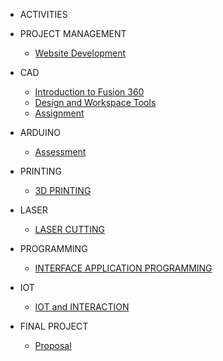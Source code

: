 <!--docs/_sidebar.md -->
- ACTIVITIES

 + PROJECT MANAGEMENT

    - [Website Development](AC/step/page.md)

 + CAD
  
    - [Introduction to Fusion 360](AC/CAD/installation.md)
    - [Design and Workspace Tools](AC/CAD/tools.md)
    - [Assignment](AC/CAD/handson.md)
  
 + ARDUINO

    - [Assessment](AC/Arduino/assessment.md)

 + PRINTING

   - [ 3D PRINTING](#)
 
 + LASER

   - [LASER CUTTING](#)

 + PROGRAMMING

   - [INTERFACE APPLICATION PROGRAMMING](#)

 + IOT

   - [IOT and INTERACTION](#)

 - FINAL PROJECT

   - [Proposal](AC/Project/proposal.md)
  
  
